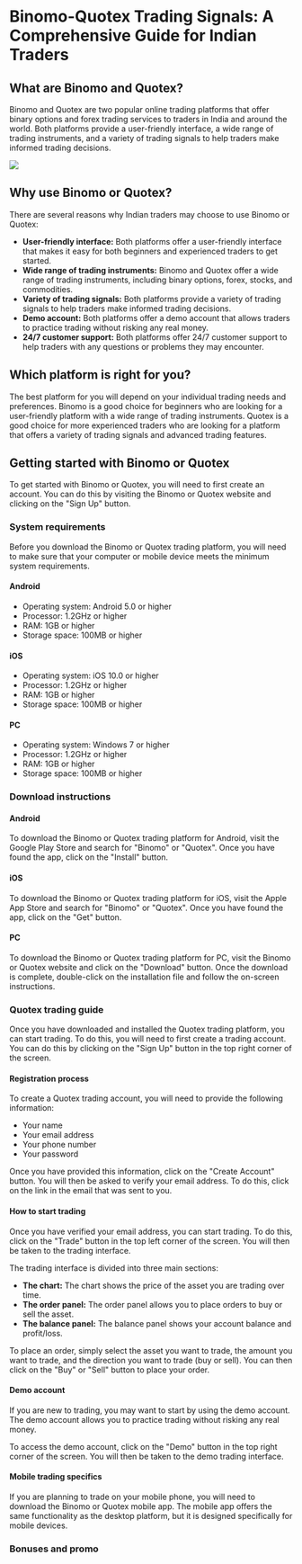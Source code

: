 # Binomo-Quotex Trading Signals: A Comprehensive Guide for Indian Traders

## What are Binomo and Quotex?

Binomo and Quotex are two popular online trading platforms that offer
binary options and forex trading services to traders in India and around
the world. Both platforms provide a user-friendly interface, a wide
range of trading instruments, and a variety of trading signals to help
traders make informed trading decisions.

[![](https://static.quotex.io/files/8_en/300_250.jpg)](https://traff.sbs/brokerqxsignupf)

## Why use Binomo or Quotex?

There are several reasons why Indian traders may choose to use Binomo or
Quotex:

-   **User-friendly interface:** Both platforms offer a user-friendly
    interface that makes it easy for both beginners and experienced
    traders to get started.
-   **Wide range of trading instruments:** Binomo and Quotex offer a
    wide range of trading instruments, including binary options, forex,
    stocks, and commodities.
-   **Variety of trading signals:** Both platforms provide a variety of
    trading signals to help traders make informed trading decisions.
-   **Demo account:** Both platforms offer a demo account that allows
    traders to practice trading without risking any real money.
-   **24/7 customer support:** Both platforms offer 24/7 customer
    support to help traders with any questions or problems they may
    encounter.

## Which platform is right for you?

The best platform for you will depend on your individual trading needs
and preferences. Binomo is a good choice for beginners who are looking
for a user-friendly platform with a wide range of trading instruments.
Quotex is a good choice for more experienced traders who are looking for
a platform that offers a variety of trading signals and advanced trading
features.

## Getting started with Binomo or Quotex

To get started with Binomo or Quotex, you will need to first create an
account. You can do this by visiting the Binomo or Quotex website and
clicking on the "Sign Up" button.

### System requirements

Before you download the Binomo or Quotex trading platform, you will need
to make sure that your computer or mobile device meets the minimum
system requirements.

#### Android

-   Operating system: Android 5.0 or higher
-   Processor: 1.2GHz or higher
-   RAM: 1GB or higher
-   Storage space: 100MB or higher

#### iOS

-   Operating system: iOS 10.0 or higher
-   Processor: 1.2GHz or higher
-   RAM: 1GB or higher
-   Storage space: 100MB or higher

#### PC

-   Operating system: Windows 7 or higher
-   Processor: 1.2GHz or higher
-   RAM: 1GB or higher
-   Storage space: 100MB or higher

### Download instructions

#### Android

To download the Binomo or Quotex trading platform for Android, visit the
Google Play Store and search for "Binomo" or "Quotex". Once
you have found the app, click on the "Install" button.

#### iOS

To download the Binomo or Quotex trading platform for iOS, visit the
Apple App Store and search for "Binomo" or "Quotex". Once
you have found the app, click on the "Get" button.

#### PC

To download the Binomo or Quotex trading platform for PC, visit the
Binomo or Quotex website and click on the "Download" button. Once
the download is complete, double-click on the installation file and
follow the on-screen instructions.

### Quotex trading guide

Once you have downloaded and installed the Quotex trading platform, you
can start trading. To do this, you will need to first create a trading
account. You can do this by clicking on the "Sign Up" button in
the top right corner of the screen.

#### Registration process

To create a Quotex trading account, you will need to provide the
following information:

-   Your name
-   Your email address
-   Your phone number
-   Your password

Once you have provided this information, click on the "Create
Account" button. You will then be asked to verify your email address.
To do this, click on the link in the email that was sent to you.

#### How to start trading

Once you have verified your email address, you can start trading. To do
this, click on the "Trade" button in the top left corner of the
screen. You will then be taken to the trading interface.

The trading interface is divided into three main sections:

-   **The chart:** The chart shows the price of the asset you are
    trading over time.
-   **The order panel:** The order panel allows you to place orders to
    buy or sell the asset.
-   **The balance panel:** The balance panel shows your account balance
    and profit/loss.

To place an order, simply select the asset you want to trade, the amount
you want to trade, and the direction you want to trade (buy or sell).
You can then click on the "Buy" or "Sell" button to place
your order.

#### Demo account

If you are new to trading, you may want to start by using the demo
account. The demo account allows you to practice trading without risking
any real money.

To access the demo account, click on the "Demo" button in the top
right corner of the screen. You will then be taken to the demo trading
interface.

#### Mobile trading specifics

If you are planning to trade on your mobile phone, you will need to
download the Binomo or Quotex mobile app. The mobile app offers the same
functionality as the desktop platform, but it is designed specifically
for mobile devices.

### Bonuses and promo

